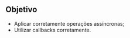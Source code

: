 ## Objetivo

<ul>
  <li>Aplicar corretamente operações assíncronas;</li>
  <li>Utilizar callbacks corretamente.</li>
</ul> 
